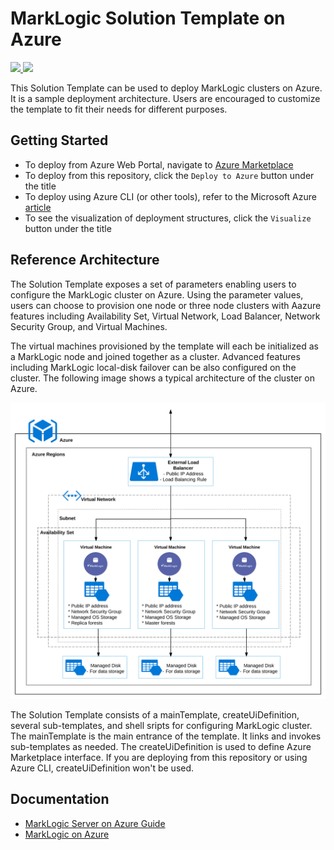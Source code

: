 # MarkLogic Solution Template on Azure

<a href="https://portal.azure.com/#create/Microsoft.Template/uri/https%3A%2F%2Fraw.githubusercontent.com%2Fmarklogic%2Fcloud-enablement%2Fmaster%2Fazure%2FmainTemplate.json" target="_blank">
    <img src="http://azuredeploy.net/deploybutton.png"/>
</a>
<a href="http://armviz.io/#/?load=https://raw.githubusercontent.com/marklogic/cloud-enablement/master/azure/mainTemplate.json" target="_blank">
  <img src="http://armviz.io/visualizebutton.png"/>
</a>

This Solution Template can be used to deploy MarkLogic clusters on Azure. It is a sample deployment architecture. Users are encouraged to customize the template to fit their needs for different purposes.

## Getting Started

* To deploy from Azure Web Portal, navigate to [Azure Marketplace](https://azuremarketplace.microsoft.com/en-us/marketplace/apps?search=marklogic&page=1) 
* To deploy from this repository, click the `Deploy to Azure` button under the title  
* To deploy using Azure CLI (or other tools), refer to the Microsoft Azure [article](https://docs.microsoft.com/en-us/azure/azure-resource-manager/resource-group-template-deploy-cli)
* To see the visualization of deployment structures, click the `Visualize` button under the title

## Reference Architecture

The Solution Template exposes a set of parameters enabling users to configure the MarkLogic cluster on Azure. Using the parameter values, users can choose to provision one node or three node clusters with Aazure features including Availability Set, Virtual Network, Load Balancer, Network Security Group, and Virtual Machines.

The virtual machines provisioned by the template will each be initialized as a MarkLogic node and joined together as a cluster. Advanced features including MarkLogic local-disk failover can be also configured on the cluster. The following image shows a typical architecture of the cluster on Azure.

![](doc/typical_architecture_of_azure_cluster.png)

The Solution Template consists of a mainTemplate, createUiDefinition, several sub-templates, and shell sripts for configuring MarkLogic cluster. The mainTemplate is the main entrance of the template. It links and invokes sub-templates as needed. The createUiDefinition is used to define Azure Marketplace interface. If you are deploying from this repository or using Azure CLI, createUiDefinition won't be used. 

## Documentation

- [MarkLogic Server on Azure Guide](http://docs.marklogic.com/guide/azure)
- [MarkLogic on Azure](https://developer.marklogic.com/products/cloud/azure)  
